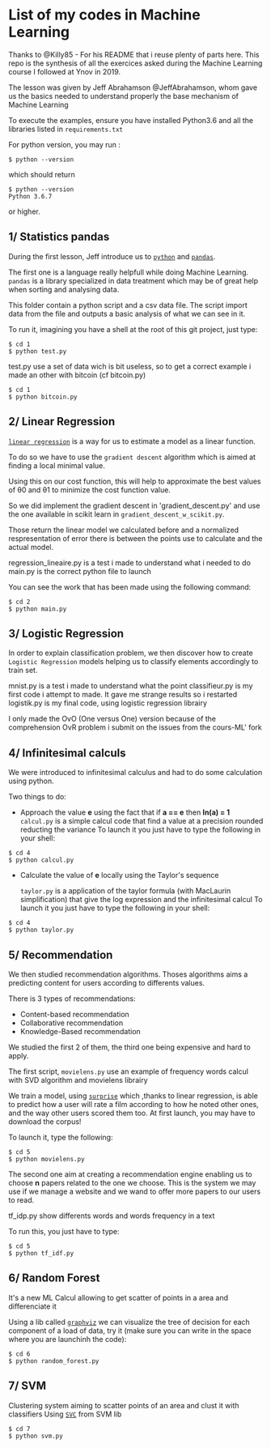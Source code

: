 # List of my codes in Machine Learning

Thanks to @Killy85 - For his README that i reuse plenty of parts here.
This repo is the synthesis of all the exercices asked during the Machine Learning course I followed at Ynov in 2019.

The lesson was given by Jeff Abrahamson @JeffAbrahamson, whom gave us the basics needed to understand properly the base mechanism of Machine Learning

To execute the examples, ensure you have installed Python3.6 and all the libraries listed in `requirements.txt`

For python version, you may run :

```console
$ python --version
```

which should return

```console
$ python --version
Python 3.6.7
```

or higher.

## 1/ Statistics pandas

During the first lesson, Jeff introduce us to [`python`](https://www.python.org/) and [`pandas`](https://pandas.pydata.org/).

The first one is a language really helpfull while doing Machine Learning. `pandas` is a library specialized in data treatment which may be of great help when sorting and analysing data.

This folder contain a python script and a csv data file. The script import data from the file and outputs a basic analysis of what we can see in it.

To run it, imagining you have a shell at the root of this git project, just type:

```console
$ cd 1
$ python test.py
```

test.py use a set of data wich is bit useless, so to get a correct example i made an other with bitcoin (cf bitcoin.py)

```console
$ cd 1
$ python bitcoin.py
```

## 2/ Linear Regression

[`linear regression`](https://en.wikipedia.org/wiki/Linear_regression) is a way for us to estimate a model as a linear function.

To do so we have to use the `gradient descent` algorithm which is aimed at finding a local minimal value.

Using this on our cost function, this will help to approximate the best values of θ0 and θ1 to minimize the cost function value.

So we did implement the gradient descent in 'gradient_descent.py' and use the one available in scikit learn in `gradient_descent_w_scikit.py`.

Those return the linear model we calculated before and a normalized respresentation of error there is between the points use to calculate and the actual model.

regression_lineaire.py is a test i made to understand what i needed to do
main.py is the correct python file to launch

You can see the work that has been made using the following command:

```console
$ cd 2
$ python main.py
```

## 3/ Logistic Regression

In order to explain classification problem, we then discover how to create `Logistic Regression` models helping us to classify elements accordingly to train set.

mnist.py is a test i made to understand what the point
classifieur.py is my first code i attempt to made. It gave me strange results so i restarted
logistik.py is my final code, using logistic regression librairy

I only made the OvO (One versus One) version because of the comprehension OvR problem i submit on the issues from the cours-ML' fork

## 4/ Infinitesimal calculs

We were introduced to infinitesimal calculus and had to do some calculation using python.

Two things to do:

- Approach the value **e** using the fact that if **a == e** then **ln(a) = 1**
  `calcul.py` is a simple calcul code that find a value at a precision rounded reducting the variance
  To launch it you just have to type the following in your shell:

```console
$ cd 4
$ python calcul.py
```

- Calculate the value of **e** locally using the Taylor's sequence

  `taylor.py` is a application of the taylor formula (with MacLaurin simplification) that give the log expression and the infinitesimal calcul
  To launch it you just have to type the following in your shell:

```console
$ cd 4
$ python taylor.py
```

## 5/ Recommendation

We then studied recommendation algorithms. Thoses algorithms aims a predicting content for users according to differents values.

There is 3 types of recommendations:

- Content-based recommendation
- Collaborative recommendation
- Knowledge-Based recommendation

We studied the first 2 of them, the third one being expensive and hard to apply.

The first script, `movielens.py` use an example of frequency words calcul with SVD algorithm and movielens librairy

We train a model, using [`surprise`](http://surpriselib.com/) which ,thanks to linear regression, is able to predict how a user will rate a film according to how he noted other ones, and the way other users scored them too. At first launch, you may have to download the corpus!

To launch it, type the following:

```console
$ cd 5
$ python movielens.py
```

The second one aim at creating a recommendation engine enabling us to choose **n** papers related to the one we choose. This is the system we may use if we manage a website and we wand to offer more papers to our users to read.

tf_idp.py show differents words and words frequency in a text

To run this, you just have to type:

```console
$ cd 5
$ python tf_idf.py
```

## 6/ Random Forest

It's a new ML Calcul allowing to get scatter of points in a area and differenciate it

Using a lib called [`graphviz`](https://www.graphviz.org/) we can visualize the tree of decision for each component of a load of data, try it (make sure you can write in the space where you are launchinh the code):

```console
$ cd 6
$ python random_forest.py
```

## 7/ SVM

Clustering system aiming to scatter points of an area and clust it with classifiers
Using [`SVC`](https://scikit-learn.org/stable/modules/generated/sklearn.svm.SVC.html) from SVM lib

```console
$ cd 7
$ python svm.py
```
